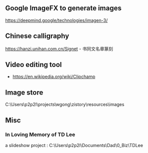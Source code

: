 ## Google ImageFX to generate images

https://deepmind.google/technologies/imagen-3/


## Chinese calligraphy

https://hanzi.unihan.com.cn/Signet - 书同文名章篆刻

## Video editing tool

- https://en.wikipedia.org/wiki/Clipchamp


## Image store

C:\Users\p2p2l\projects\wgong\zistory\resources\images

## Misc

### In Loving Memory of TD Lee

a slideshow project : C:\Users\p2p2l\Documents\Dad\0_Biz\TDLee

